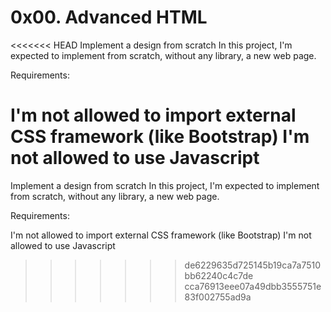 
0x00. Advanced HTML
=======
<<<<<<< HEAD
Implement a design from scratch In this project, I'm expected to implement from scratch, without any library, a new web page.

Requirements:

I'm not allowed to import external CSS framework (like Bootstrap) I'm not allowed to use Javascript
=======
Implement a design from scratch
In this project, I'm expected to implement from scratch, without any library, a new web page.

Requirements:

I'm not allowed to import external CSS framework (like Bootstrap)
I'm not allowed to use Javascript
>>>>>>> de6229635d725145b19ca7a7510bb62240c4c7de
>>>>>>> cca76913eee07a49dbb3555751e83f002755ad9a
